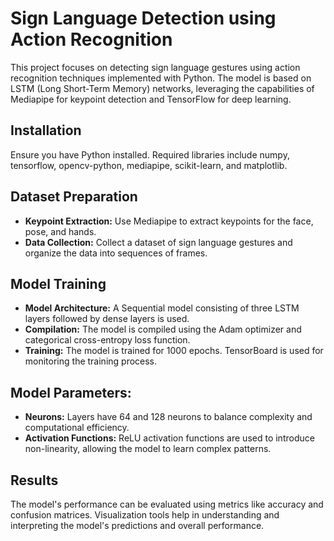 # Sign Language Detection using Action Recognition
This project focuses on detecting sign language gestures using action recognition techniques implemented with Python. The model is based on LSTM (Long Short-Term Memory) networks, leveraging the capabilities of Mediapipe for keypoint detection and TensorFlow for deep learning.

## Installation
Ensure you have Python installed. Required libraries include numpy, tensorflow, opencv-python, mediapipe, scikit-learn, and matplotlib.

## Dataset Preparation
- **Keypoint Extraction:** Use Mediapipe to extract keypoints for the face, pose, and hands.
- **Data Collection:** Collect a dataset of sign language gestures and organize the data into sequences of frames.

## Model Training
- **Model Architecture:** A Sequential model consisting of three LSTM layers followed by dense layers is used.
- **Compilation:** The model is compiled using the Adam optimizer and categorical cross-entropy loss function.
- **Training:** The model is trained for 1000 epochs. TensorBoard is used for monitoring the training process.

## Model Parameters:
- **Neurons:** Layers have 64 and 128 neurons to balance complexity and computational efficiency.
- **Activation Functions:** ReLU activation functions are used to introduce non-linearity, allowing the model to learn complex patterns.

## Results
The model's performance can be evaluated using metrics like accuracy and confusion matrices. Visualization tools help in understanding and interpreting the model's predictions and overall performance.
